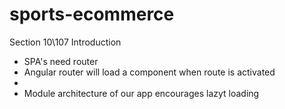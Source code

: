 # sports-ecommerce

Section 10\107 Introduction

- SPA's need router
- Angular router will load a component
  when route is activated
- <RouterOutlet>
- Module architecture of our app
  encourages lazyt loading









